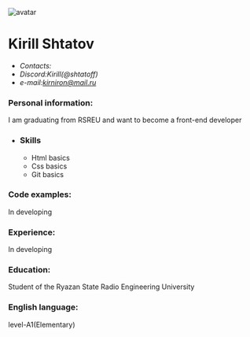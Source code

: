 ![avatar](https://i.ibb.co/xXtL6R7/znl7pmb3xzc-1-9jryi.jpg)  
# Kirill Shtatov
* *Contacts:*
*  *Discord:Kirill(@shtatoff)*
*  *e-mail:kirniron@mail.ru*
###  Personal information:
I am graduating from RSREU and want to become a front-end developer
* ### Skills
  * Html basics
  * Css basics
  * Git basics
### Code examples:
In developing 
### Experience:
In developing
### Education:
Student of the Ryazan State Radio Engineering University
### English language:
level-A1(Elementary)
